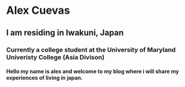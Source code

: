 # Alex Cuevas 
## I am residing in Iwakuni, Japan 
### Currently a college student at the University of Maryland Univeristy College (Asia Divison)

#### Hello my name is alex and welcome to my blog where i will share my experiences of living in japan. 
